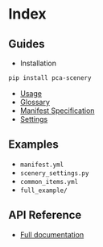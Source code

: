 # Index

## Guides

- Installation

```bash
pip install pca-scenery
```

- [Usage](./usage.md)
- [Glossary](./glossary.md)
- [Manifest Specification](./manifest_specification.md)
- [Settings](./settings.md)

## Examples

- `manifest.yml`
- `scenery_settings.py`
- `common_items.yml`
- `full_example/`

## API Reference

- [Full documentation](./api.md)